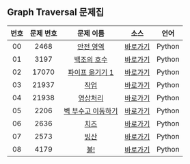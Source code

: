 ## Graph Traversal 문제집

| 번호  | 문제 번호 |                         문제 이름                          |         소스         |  언어  |
| :---: | :-------: | :--------------------------------------------------------: | :------------------: | :----: |
|  00   |   2468    |     [안전 영역](https://www.acmicpc.net/problem/2468)      | [바로가기](../2468)  | Python |
|  01   |   3197    |    [백조의 호수](https://www.acmicpc.net/problem/3197)     | [바로가기](../3197)  | Python |
|  02   |   17070   |  [파이프 옮기기 1](https://www.acmicpc.net/problem/17070)  | [바로가기](../17070) | Python |
|  03   |   21937   |       [작업](https://www.acmicpc.net/problem/21937)        | [바로가기](../21937) | Python |
|  04   |   21938   |     [영상처리](https://www.acmicpc.net/problem/21938)      | [바로가기](../21938) | Python |
|  05   |   2206    | [벽 부수고 이동하기](https://www.acmicpc.net/problem/2206) | [바로가기](../2206)  | Python |
|  06   |   2636    |        [치즈](https://www.acmicpc.net/problem/2636)        | [바로가기](../2636)  | Python |
|  07   |   2573    |        [빙산](https://www.acmicpc.net/problem/2573)        | [바로가기](../2573)  | Python |
|  08   |   4179    |        [불!](https://www.acmicpc.net/problem/4179)         | [바로가기](../4179)  | Python |

